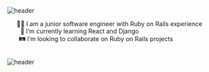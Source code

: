 <!--
### Hi there 👋
-->


![header](https://capsule-render.vercel.app/api?type=wave&color=gradient&height=120&section=header&text=#&fontSize=#)

<div align="center">
    <div> 🙋‍♀️ I am a junior software engineer with Ruby on Rails experience
        &nbsp;&nbsp;&nbsp;&nbsp;&nbsp;&nbsp;&nbsp;
    </div>
    <div> 🌱 I’m currently learning React and Django
        &nbsp;&nbsp;&nbsp;&nbsp;&nbsp;&nbsp;&nbsp;&nbsp;&nbsp;&nbsp;&nbsp;&nbsp;&nbsp;&nbsp;&nbsp;&nbsp;&nbsp;&nbsp;&nbsp;&nbsp;&nbsp;
        &nbsp;&nbsp;&nbsp;&nbsp;&nbsp;&nbsp;&nbsp;&nbsp;&nbsp;&nbsp;&nbsp;&nbsp;&nbsp;&nbsp;&nbsp;&nbsp;&nbsp;&nbsp;&nbsp;&nbsp;
    </div>
    <div> 🛤️ I’m looking to collaborate on Ruby on Rails projects
        &nbsp;&nbsp;&nbsp;&nbsp;&nbsp;&nbsp;&nbsp;&nbsp;&nbsp;&nbsp;&nbsp;&nbsp;&nbsp;&nbsp;&nbsp;&nbsp;&nbsp;&nbsp;&nbsp;&nbsp;&nbsp;&nbsp;&nbsp;
    </div>
        <br>
<!--     <div> ⚡ Fun fact: I hiked 118.5km from coast to coast across the Highlands</div> -->
</div>


<!-- <img src="https://ih1.redbubble.net/image.3075086970.5867/st,small,507x507-pad,600x600,f8f8f8.jpg" width="200" height="120" /> -->


![header](https://capsule-render.vercel.app/api?type=wave&color=gradient&height=120&section=footer&text=#r&fontSize=#)

<!--
 &nbsp;&nbsp;&nbsp;&nbsp;&nbsp;&nbsp;&nbsp;&nbsp;&nbsp;&nbsp;&nbsp;&nbsp;[![trophy](https://github-profile-trophy.vercel.app/?username=Pilar-SP&no-frame=true&margin-w=15)](https://github.com/Pilar-SP/github-profile-trophy)
-->

<!--
**Pilar-SP/Pilar-SP** is a ✨ _special_ ✨ repository because its `README.md` (this file) appears on your GitHub profile.

Here are some ideas to get you started:

- 🔭 I’m currently working on ...
- 🌱 I’m currently learning ...
- 👯 I’m looking to collaborate on ...
- 🤔 I’m looking for help with ...
- 💬 Ask me about ...
- 📫 How to reach me: ...
- 😄 Pronouns: ...
- ⚡ Fun fact: ...
-->
